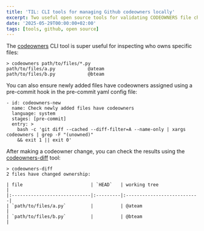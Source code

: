 ```yaml
---
title: 'TIL: CLI tools for managing Github codeowners locally'
excerpt: Two useful open source tools for validating CODEOWNERS file changes super quickly.
date: '2025-05-29T00:00:00+02:00'
tags: [tools, github, open source]
---
```



The [codeowners](https://github.com/hmarr/codeowners) CLI tool is super useful for inspecting who owns specific files:

```
> codeowners path/to/files/*.py
path/to/files/a.py            @ateam
path/to/files/b.py            @bteam

```

You can also ensure newly added files have codeowners assigned using a pre-commit hook in the pre-commit yaml config file:

```
- id: codeowners-new
  name: Check newly added files have codeowners
  language: system
  stages: [pre-commit]
  entry: >
    bash -c 'git diff --cached --diff-filter=A --name-only | xargs codeowners | grep -F "(unowned)"
    && exit 1 || exit 0'

```

After making a codeowner change, you can check the results using the [codeowners-diff](https://github.com/samueljsb/codeowners-diff) tool:

```
> codeowners-diff
2 files have changed ownership:

| file                         | `HEAD`   | working tree               |
|:-----------------------------|:---------|:---------------------------|
| `path/to/files/a.py`         |          | @ateam                     |
| `path/to/files/b.py`         |          | @bteam                      |
```
